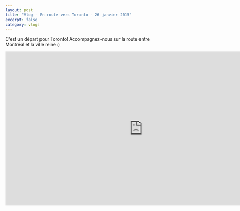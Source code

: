 ```yaml
---
layout: post
title: "Vlog - En route vers Toronto - 26 janvier 2015"
excerpt: false
category: vlogs
---
```


C'est un départ pour Toronto! Accompagnez-nous sur la route entre Montréal et la ville reine :)

<iframe width="853" height="480" src="https://www.youtube.com/embed/n23N7nxny2Q" frameborder="0" allowfullscreen></iframe>
